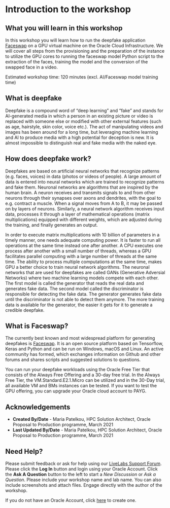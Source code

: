 # Introduction to the workshop

## What you will learn in this workshop

In this workshop you will learn how to run the deepfake application [Faceswap](https://faceswap.dev/) on a GPU virtual machine on the Oracle Cloud Infrastructure. We will cover all steps from the provisioning and the preparation of the instance to utilize the GPU cores to running the faceswap model Python script to the extraction of the faces, training the model and the conversion of the swapped face in a video.

Estimated workshop time: 120 minutes (excl. AI/Faceswap model training time)

## What is deepfake

Deepfake is a compound word of “deep learning” and “fake” and stands for AI-generated media in which a person in an existing picture or video is replaced with someone else or modified with other external features (such as age, hairstyle, skin color, voice etc.). The act of manipulating videos and images has been around for a long time, but leveraging machine learning and AI to produce media with a high potential for deception is new. It is almost impossible to distinguish real and fake media with the naked eye.

## How does deepfake work?

Deepfakes are based on artificial neural networks that recognize patterns (e.g. faces, voices) in data (photos or videos of people). A large amount of data is entered into neural networks which are trained to recognize patterns and fake them.
Neuronal networks are algorithms that are inspired by the human brain. A neuron receives and transmits signals to and from other neurons through their synapses over axons and dendrites, with the goal to e.g. contract a muscle. When a signal moves from A to B, it may be passed on by layers of neurons. Similarly, a neural network algorithm receives input data, processes it through a layer of mathematical operations (matrix multiplications) equipped with different weights, which are adjusted during the training, and finally generates an output.

In order to execute matrix multiplications with 10 billion of parameters in a timely manner, one needs adequate computing power. It is faster to run all operations at the same time instead one after another. A CPU executes one process after another with a small number of threads, whereas a GPU facilitates parallel computing with a large number of threads at the same time. The ability to process multiple computations at the same time, makes GPU a better choice to train neural network algorithms.
The neuronal networks that are used for deepfakes are called GANs (Generative Adversial Networks) where two machine learning models compete with each other. The first model is called the generator that reads the real data and generates fake data. The second model called the discriminator is responsible for detecting the fake data. The generator generates fake data until the discriminator is not able to detect them anymore. The more training data is available for the generator, the easier it gets for it to generate a credible deepfake.

## What is Faceswap?

The currently best known and most widespread platform for generating deepfakes is [Faceswap](https://faceswap.dev/). It is an open source platform based on Tensorflow, Keras and Python and can be run on Windows, macOS and Linux. An active community has formed, which exchanges information on Github and other forums and shares scripts and suggested solutions to questions.

You can run your deepfake workloads using the Oracle Free Tier that consists of the Always Free Offering and a 30-day free trial. In the Always Free Tier, the VM.Standard.E2.1.Micro can be utilized and in the 30-Day trial, all available VM and BMs instances can be tested. If you want to test the GPU offering, you can upgrade your Oracle cloud account to PAYG.

## **Acknowledgements**

- **Created By/Date** - Maria Patelkou, HPC Solution Architect, Oracle Proposal to Production programme, March 2021
- **Last Updated By/Date** - Maria Patelkou, HPC Solution Architect, Oracle Proposal to Production programme, March 2021

## Need Help?

Please submit feedback or ask for help using our [LiveLabs Support Forum](https://community.oracle.com/tech/developers/categories/livelabsdiscussions). Please click the **Log In** button and login using your Oracle Account. Click the **Ask A Question** button to the left to start a _New Discussion_ or _Ask a Question_. Please include your workshop name and lab name. You can also include screenshots and attach files. Engage directly with the author of the workshop.

If you do not have an Oracle Account, click [here](https://profile.oracle.com/myprofile/account/create-account.jspx) to create one.
